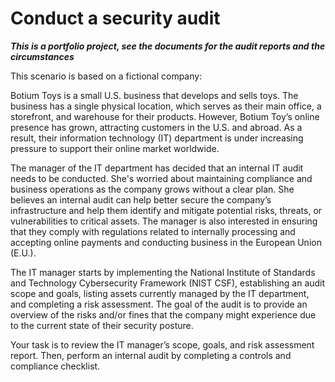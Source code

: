 # Conduct a security audit
***This is a portfolio project, see the documents for the audit reports and the circumstances***

This scenario is based on a fictional company:

Botium Toys is a small U.S. business that develops and
sells toys. The business has a single physical location,
which serves as their main office, a storefront, and
warehouse for their products. However, Botium Toy’s online
presence has grown, attracting customers in the U.S.
and abroad. As a result, their information technology
(IT) department is under increasing pressure to support
their online market worldwide. 

The manager of the IT department has decided that an
internal IT audit needs to be conducted. She's worried
about maintaining compliance and business operations
as the company grows without a clear plan. She believes
an internal audit can help better secure the company’s
infrastructure and help them identify and mitigate potential
risks, threats, or vulnerabilities to critical assets.
The manager is also interested in ensuring that they
comply with regulations related to internally processing
and accepting online payments and conducting business
in the European Union (E.U.).   

The IT manager starts by implementing the National Institute
of Standards and Technology Cybersecurity Framework
(NIST CSF), establishing an audit scope and goals, listing
assets currently managed by the IT department, and completing
a risk assessment. The goal of the audit is to provide
an overview of the risks and/or fines that the company
might experience due to the current state of their security
posture.

Your task is to review the IT manager’s scope, goals,
and risk assessment report. Then, perform an internal
audit by completing a controls and compliance checklist. 
